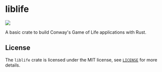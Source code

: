 # liblife

![](https://img.shields.io/travis/luizdepra/liblife.svg?style=flat-square)

A basic crate to build Conway's Game of Life applications with Rust.

## License

The `liblife` crate is licensed under the MIT license, see [`LICENSE`](LICENSE) for more
details.
